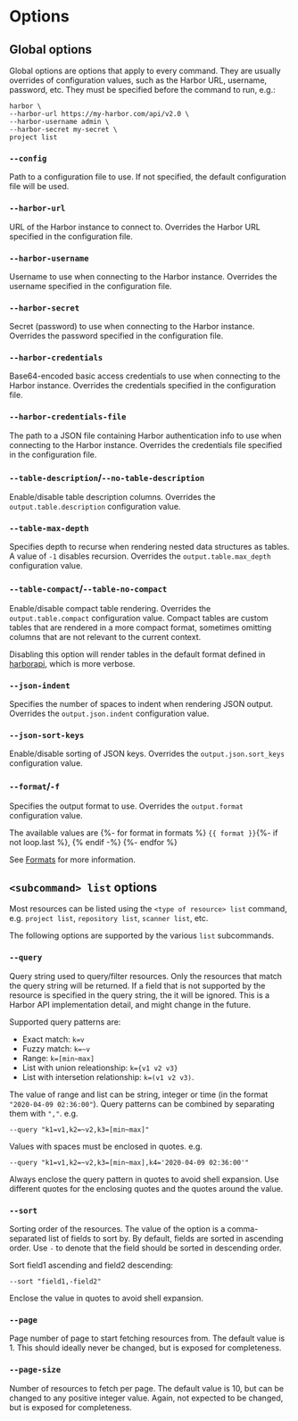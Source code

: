 # Options

## Global options

Global options are options that apply to every command. They are usually overrides of configuration values, such as the Harbor URL, username, password, etc. They must be specified before the command to run, e.g.:

```
harbor \
--harbor-url https://my-harbor.com/api/v2.0 \
--harbor-username admin \
--harbor-secret my-secret \
project list
```

### `--config`

Path to a configuration file to use. If not specified, the default configuration file will be used.

### `--harbor-url`

URL of the Harbor instance to connect to. Overrides the Harbor URL specified in the configuration file.

### `--harbor-username`

Username to use when connecting to the Harbor instance. Overrides the username specified in the configuration file.

### `--harbor-secret`

Secret (password) to use when connecting to the Harbor instance. Overrides the password specified in the configuration file.

### `--harbor-credentials`

Base64-encoded basic access credentials to use when connecting to the Harbor instance. Overrides the credentials specified in the configuration file.

### `--harbor-credentials-file`

The path to a JSON file containing Harbor authentication info to use when connecting to the Harbor instance. Overrides the credentials file specified in the configuration file.

### `--table-description`/`--no-table-description`

Enable/disable table description columns. Overrides the `output.table.description` configuration value.

### `--table-max-depth`

Specifies depth to recurse when rendering nested data structures as tables. A value of `-1` disables recursion. Overrides the `output.table.max_depth` configuration value.

<!-- TODO: fix this when max_depth=0 disables recursion -->

### `--table-compact`/`--table-no-compact`

Enable/disable compact table rendering. Overrides the `output.table.compact` configuration value. Compact tables are custom tables that are rendered in a more compact format, sometimes omitting columns that are not relevant to the current context.

Disabling this option will render tables in the default format defined in [harborapi](https://pederhan.github.io/harborapi/reference/models/base/#harborapi.models.base.BaseModel.as_panel), which is more verbose.

### `--json-indent`

Specifies the number of spaces to indent when rendering JSON output. Overrides the `output.json.indent` configuration value.

### `--json-sort-keys`

Enable/disable sorting of JSON keys. Overrides the `output.json.sort_keys` configuration value.

### `--format`/`-f`

Specifies the output format to use. Overrides the `output.format` configuration value.

The available values are
{%- for format in formats %}
`{{ format }}`{%- if not loop.last %}, {% endif -%}
{%- endfor %}

See [Formats](../formats) for more information.


## `<subcommand> list` options

Most resources can be listed using the `<type of resource> list` command, e.g. `project list`, `repository list`, `scanner list`, etc.

The following options are supported by the various `list` subcommands.

### `--query`

Query string used to query/filter resources.
Only the resources that match the query string will be returned. If a field that is not supported by the resource is specified in the query string, the it will be ignored. This is a Harbor API implementation detail, and might change in the future.

Supported query patterns are:

* Exact match: `k=v`
* Fuzzy match: `k=~v`
* Range: `k=[min~max]`
* List with union releationship: `k={v1 v2 v3}`
* List with intersetion relationship: `k=(v1 v2 v3)`.

The value of range and list can be string, integer or time (in the format  `"2020-04-09 02:36:00"`). Query patterns can be combined by separating them with `","`. e.g.

```
--query "k1=v1,k2=~v2,k3=[min~max]"
```


Values with spaces must be enclosed in quotes. e.g.

```
--query "k1=v1,k2=~v2,k3=[min~max],k4='2020-04-09 02:36:00'"
```

Always enclose the query pattern in quotes to avoid shell expansion. Use different quotes for the enclosing quotes and the quotes around the value.


### `--sort`

Sorting order of the resources. The value of the option is a comma-separated list of fields to sort by. By default, fields are sorted in ascending order. Use `-` to denote that the field should be sorted in descending order.

Sort field1 ascending and field2 descending:

```
--sort "field1,-field2"
```

Enclose the value in quotes to avoid shell expansion.


### `--page`

Page number of page to start fetching resources from. The default value is 1. This should ideally never be changed, but is exposed for completeness.

### `--page-size`

Number of resources to fetch per page. The default value is 10, but can be changed to any positive integer value. Again, not expected to be changed, but is exposed for completeness.
